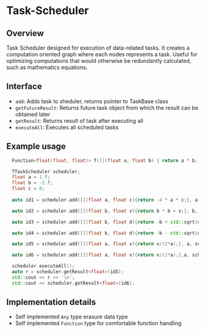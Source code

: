 # Task-Scheduler

## Overview
Task Scheduler designed for execution of data-related tasks. It creates a computation oriented graph where each nodes represents a task. Useful for optimizing computations that would otherwise be redundantly calculated, such as mathematics equations.

## Interface
- ```add```: Adds task to sheduler, returns pointer to TaskBase class
- ```getFutureResult```: Returns future task object from which the result can be obtained later
- ```getResult```: Returns result of task after executing all
- ```executeAll```: Executes all scheduled tasks

## Example usage
```cpp
  Function<float(float, float)> f([](float a, float b) { return a * b; });

  TTaskScheduler scheduler;
  float a = 1.f;
  float b = -2.f;
  float c = 0;
  
  auto id1 = scheduler.add([](float a, float c){return -4 * a * c;}, a, c);

  auto id2 = scheduler.add([](float b, float v){return b * b + v;}, b, scheduler.getFutureResult<float>(id1));

  auto id3 = scheduler.add([](float b, float d){return -b + std::sqrt(d);}, b, scheduler.getFutureResult<float>(id2));

  auto id4 = scheduler.add([](float b, float d){return -b - std::sqrt(d);}, b, scheduler.getFutureResult<float>(id2));

  auto id5 = scheduler.add([](float a, float v){return v/(2*a);}, a, scheduler.getFutureResult<float>(id3));

  auto id6 = scheduler.add([](float a, float v){return v/(2*a);},a, scheduler.getFutureResult<float>(id4));

  scheduler.executeAll();
  auto r = scheduler.getResult<float>(id5);
  std::cout << r << '\n';
  std::cout << scheduler.getResult<float>(id6);
```

## Implementation details
- Self implemented ```Any``` type erasure data type
- Self implemented ```Function``` type for comfortable function handling
